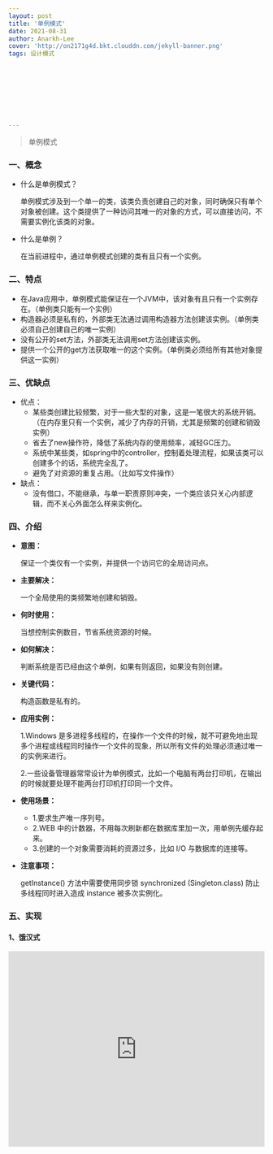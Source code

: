 ```yaml
---
layout: post
title: '单例模式'
date: 2021-08-31
author: Anarkh-Lee
cover: 'http://on2171g4d.bkt.clouddn.com/jekyll-banner.png'
tags: 设计模式









---
```


> 单例模式

### 一、概念

* 什么是单例模式？

  单例模式涉及到一个单一的类，该类负责创建自己的对象，同时确保只有单个对象被创建。这个类提供了一种访问其唯一的对象的方式，可以直接访问，不需要实例化该类的对象。

* 什么是单例？

  在当前进程中，通过单例模式创建的类有且只有一个实例。

### 二、特点

* 在Java应用中，单例模式能保证在一个JVM中，该对象有且只有一个实例存在。（单例类只能有一个实例）
* 构造器必须是私有的，外部类无法通过调用构造器方法创建该实例。（单例类必须自己创建自己的唯一实例）
* 没有公开的set方法，外部类无法调用set方法创建该实例。
* 提供一个公开的get方法获取唯一的这个实例。（单例类必须给所有其他对象提供这一实例）

### 三、优缺点

* 优点：
  * 某些类创建比较频繁，对于一些大型的对象，这是一笔很大的系统开销。（在内存里只有一个实例，减少了内存的开销，尤其是频繁的创建和销毁实例）
  * 省去了new操作符，降低了系统内存的使用频率，减轻GC压力。
  * 系统中某些类，如spring中的controller，控制着处理流程，如果该类可以创建多个的话，系统完全乱了。
  * 避免了对资源的重复占用。（比如写文件操作）
* 缺点：
  * 没有借口，不能继承，与单一职责原则冲突，一个类应该只关心内部逻辑，而不关心外面怎么样来实例化。

### 四、介绍

* **意图：**

  保证一个类仅有一个实例，并提供一个访问它的全局访问点。

* **主要解决：**

  一个全局使用的类频繁地创建和销毁。

* **何时使用：**

  当想控制实例数目，节省系统资源的时候。

* **如何解决：**

  判断系统是否已经由这个单例，如果有则返回，如果没有则创建。

* **关键代码：**

  构造函数是私有的。

* **应用实例：**

  1.Windows 是多进程多线程的，在操作一个文件的时候，就不可避免地出现多个进程或线程同时操作一个文件的现象，所以所有文件的处理必须通过唯一的实例来进行。

  2.一些设备管理器常常设计为单例模式，比如一个电脑有两台打印机，在输出的时候就要处理不能两台打印机打印同一个文件。

* **使用场景：**

  * 1.要求生产唯一序列号。
  * 2.WEB 中的计数器，不用每次刷新都在数据库里加一次，用单例先缓存起来。
  * 3.创建的一个对象需要消耗的资源过多，比如 I/O 与数据库的连接等。

* **注意事项：**

  getInstance() 方法中需要使用同步锁 synchronized (Singleton.class) 防止多线程同时进入造成 instance 被多次实例化。

### 五、实现

#### 1、饿汉式













<iframe type="text/html" width="100%" height="385" src="http://www.youtube.com/embed/gfmjMWjn-Xg" frameborder="0"></iframe>